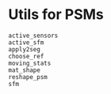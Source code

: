 # Utils for PSMs

```@docs
active_sensors
active_sfm
apply2seg
choose_ref
moving_stats
mat_shape
reshape_psm
sfm
```
